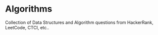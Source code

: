 # Algorithms
Collection of Data Structures and Algorithm questions from HackerRank, LeetCode, CTCI, etc..
